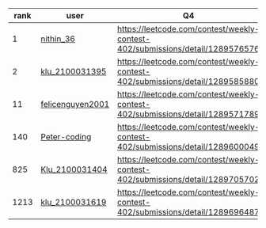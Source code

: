 | rank | user | Q4   |
| ---- | ---- | ---- |
| 1 | [nithin_36](https://leetcode.com/u/nithin_36) | https://leetcode.com/contest/weekly-contest-402/submissions/detail/1289576576 |
| 2 | [klu_2100031395](https://leetcode.com/u/klu_2100031395) | https://leetcode.com/contest/weekly-contest-402/submissions/detail/1289585880 |
| 11 | [felicenguyen2001](https://leetcode.com/u/felicenguyen2001) | https://leetcode.com/contest/weekly-contest-402/submissions/detail/1289571789 |
| 140 | [Peter-coding](https://leetcode.com/u/Peter-coding) | https://leetcode.com/contest/weekly-contest-402/submissions/detail/1289600049 |
| 825 | [Klu_2100031404](https://leetcode.com/u/Klu_2100031404) | https://leetcode.com/contest/weekly-contest-402/submissions/detail/1289705702 |
| 1213 | [klu_2100031619](https://leetcode.com/u/klu_2100031619) | https://leetcode.com/contest/weekly-contest-402/submissions/detail/1289696487 |
